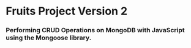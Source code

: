 # Fruits Project Version 2

### Performing CRUD Operations on MongoDB with JavaScript using the Mongoose library.
